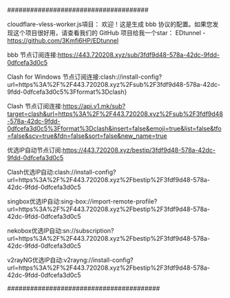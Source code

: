 #####################################

cloudflare-vless-worker.js項目：
欢迎！这是生成 bbb 协议的配置。如果您发现这个项目很好用，请查看我们的 GitHub 项目给我一个star：
EDtunnel - https://github.com/3Kmfi6HP/EDtunnel

bbb 节点订阅连接:https://443.720208.xyz/sub/3fdf9d48-578a-42dc-9fdd-0dfcefa3d0c5

Clash for Windows 节点订阅连接:clash://install-config?url=https%3A%2F%2F443.720208.xyz%2Fsub%2F3fdf9d48-578a-42dc-9fdd-0dfcefa3d0c5%3Fformat%3Dclash}

Clash 节点订阅连接:https://api.v1.mk/sub?target=clash&url=https%3A%2F%2F443.720208.xyz%2Fsub%2F3fdf9d48-578a-42dc-9fdd-0dfcefa3d0c5%3Fformat%3Dclash&insert=false&emoji=true&list=false&tfo=false&scv=true&fdn=false&sort=false&new_name=true

优选IP自动节点订阅:https://443.720208.xyz/bestip/3fdf9d48-578a-42dc-9fdd-0dfcefa3d0c5

Clash优选IP自动:clash://install-config?url=https%3A%2F%2F443.720208.xyz%2Fbestip%2F3fdf9d48-578a-42dc-9fdd-0dfcefa3d0c5

singbox优选IP自动:sing-box://import-remote-profile?url=https%3A%2F%2F443.720208.xyz%2Fbestip%2F3fdf9d48-578a-42dc-9fdd-0dfcefa3d0c5

nekobox优选IP自动:sn://subscription?url=https%3A%2F%2F443.720208.xyz%2Fbestip%2F3fdf9d48-578a-42dc-9fdd-0dfcefa3d0c5

v2rayNG优选IP自动:v2rayng://install-config?url=https%3A%2F%2F443.720208.xyz%2Fbestip%2F3fdf9d48-578a-42dc-9fdd-0dfcefa3d0c5

########################################
